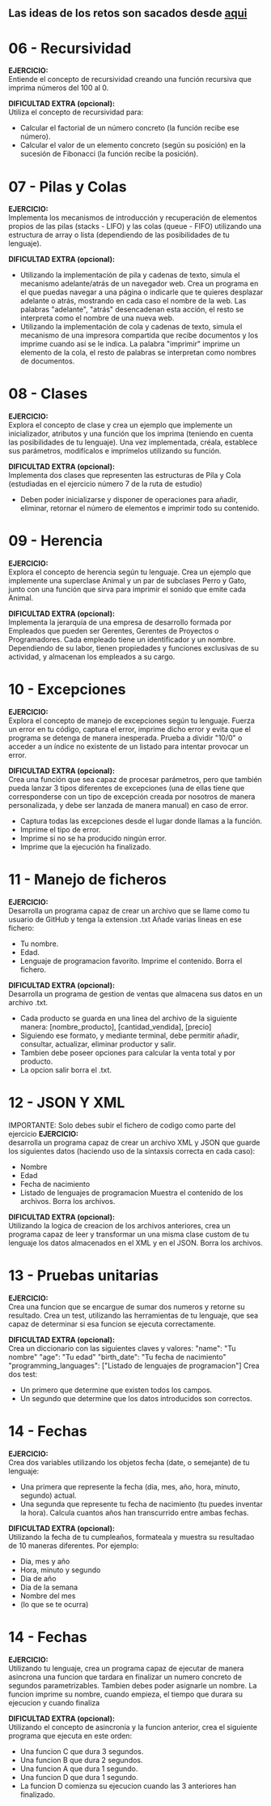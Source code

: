 ## Las ideas de los retos son sacados desde [aqui](https://github.com/mouredev/roadmap-retos-programacion/tree/main)

# 06 - Recursividad
**EJERCICIO:** <br>
Entiende el concepto de recursividad creando una función recursiva que imprima
números del 100 al 0.

**DIFICULTAD EXTRA (opcional):** <br>
Utiliza el concepto de recursividad para:
- Calcular el factorial de un número concreto (la función recibe ese número).
- Calcular el valor de un elemento concreto (según su posición) en la sucesión de Fibonacci (la función recibe la posición).

# 07 - Pilas y Colas
**EJERCICIO:** <br>
Implementa los mecanismos de introducción y recuperación de elementos propios de las
pilas (stacks - LIFO) y las colas (queue - FIFO) utilizando una estructura de array
o lista (dependiendo de las posibilidades de tu lenguaje).

**DIFICULTAD EXTRA (opcional):** <br>
- Utilizando la implementación de pila y cadenas de texto, simula el mecanismo adelante/atrás
de un navegador web. Crea un programa en el que puedas navegar a una página o indicarle
que te quieres desplazar adelante o atrás, mostrando en cada caso el nombre de la web.
Las palabras "adelante", "atrás" desencadenan esta acción, el resto se interpreta como
el nombre de una nueva web.
- Utilizando la implementación de cola y cadenas de texto, simula el mecanismo de una
impresora compartida que recibe documentos y los imprime cuando así se le indica.
La palabra "imprimir" imprime un elemento de la cola, el resto de palabras se
interpretan como nombres de documentos.

# 08 - Clases
**EJERCICIO:** <br>
Explora el concepto de clase y crea un ejemplo que implemente un inicializador,
atributos y una función que los imprima (teniendo en cuenta las posibilidades
de tu lenguaje).
Una vez implementada, créala, establece sus parámetros, modifícalos e imprímelos
utilizando su función.

**DIFICULTAD EXTRA (opcional):** <br>
Implementa dos clases que representen las estructuras de Pila y Cola (estudiadas
en el ejercicio número 7 de la ruta de estudio)
- Deben poder inicializarse y disponer de operaciones para añadir, eliminar,
retornar el número de elementos e imprimir todo su contenido.

# 09 - Herencia
**EJERCICIO:** <br>
Explora el concepto de herencia según tu lenguaje. Crea un ejemplo que
implemente una superclase Animal y un par de subclases Perro y Gato,
junto con una función que sirva para imprimir el sonido que emite cada Animal.

**DIFICULTAD EXTRA (opcional):** <br>
Implementa la jerarquía de una empresa de desarrollo formada por Empleados que
pueden ser Gerentes, Gerentes de Proyectos o Programadores.
Cada empleado tiene un identificador y un nombre.
Dependiendo de su labor, tienen propiedades y funciones exclusivas de su
actividad, y almacenan los empleados a su cargo.

# 10 - Excepciones
**EJERCICIO:** <br>
Explora el concepto de manejo de excepciones según tu lenguaje.
Fuerza un error en tu código, captura el error, imprime dicho error
y evita que el programa se detenga de manera inesperada.
Prueba a dividir "10/0" o acceder a un índice no existente
de un listado para intentar provocar un error.

**DIFICULTAD EXTRA (opcional):** <br>
Crea una función que sea capaz de procesar parámetros, pero que también
pueda lanzar 3 tipos diferentes de excepciones (una de ellas tiene que
corresponderse con un tipo de excepción creada por nosotros de manera
personalizada, y debe ser lanzada de manera manual) en caso de error.
- Captura todas las excepciones desde el lugar donde llamas a la función.
- Imprime el tipo de error.
- Imprime si no se ha producido ningún error.
- Imprime que la ejecución ha finalizado. 

# 11 - Manejo de ficheros
**EJERCICIO:** <br>
Desarrolla un programa capaz de crear un archivo que se llame como tu usuario
de GitHub y tenga la extension .txt
Añade varias lineas en ese fichero:
- Tu nombre.
- Edad.
- Lenguaje de programacion favorito.
Imprime el contenido.
Borra el fichero.

**DIFICULTAD EXTRA (opcional):** <br>
Desarrolla un programa de gestion de ventas que almacena sus datos en un archivo .txt.
- Cada producto se guarda en una linea del archivo de la siguiente manera:
    [nombre_producto], [cantidad_vendida], [precio]
- Siguiendo ese formato, y mediante terminal, debe permitir añadir, consultar,
actualizar, eliminar productor y salir.
- Tambien debe poseer opciones para calcular la venta total y por producto.
- La opcion salir borra el .txt.

# 12 - JSON Y XML
IMPORTANTE: Solo debes subir el fichero de codigo como parte del ejercicio
**EJERCICIO:** <br>
desarrolla un programa capaz de crear un archivo XML y JSON que guarde los siguientes
datos (haciendo uso de la sintaxsis correcta en cada caso):
- Nombre
- Edad
- Fecha de nacimiento
- Listado de lenguajes de programacion
Muestra el contenido de los archivos.
Borra los archivos.

**DIFICULTAD EXTRA (opcional):** <br>
Utilizando la logica de creacion de los archivos anteriores, crea un programa capaz
de leer y transformar un una misma clase custom de tu lenguaje los datos
almacenados en el XML y en el JSON.
Borra los archivos.

# 13 - Pruebas unitarias
**EJERCICIO:** <br>
Crea una funcion que se encargue de sumar dos numeros y retorne su resultado.
Crea un test, utilizando las herramientas de tu lenguaje, que sea capaz de
determinar si esa funcion se ejecuta correctamente.

**DIFICULTAD EXTRA (opcional):** <br>
Crea un diccionario con las siguientes claves y valores:
"name": "Tu nombre"
"age": "Tu edad"
"birth_date": "Tu fecha de nacimiento"
"programming_languages": ["Listado de lenguajes de programacion"]
Crea dos test:
- Un primero que determine que existen todos los campos.
- Un segundo que determine que los datos introducidos son correctos.

# 14 - Fechas
**EJERCICIO:** <br>
Crea dos variables utilizando los objetos fecha (date, o semejante) de tu lenguaje:
- Una primera que represente la fecha (dia, mes, año, hora, minuto, segundo) actual.
- Una segunda que represente tu fecha de nacimiento (tu puedes inventar la hora).
Calcula cuantos años han transcurrido entre ambas fechas.

**DIFICULTAD EXTRA (opcional):** <br>
Utilizando la fecha de tu cumpleaños, formateala y muestra su resultadao de 10
maneras diferentes. Por ejemplo:
- Dia, mes y año
- Hora, minuto y segundo
- Dia de año
- Dia de la semana
- Nombre del mes
- (lo que se te ocurra)

# 14 - Fechas
**EJERCICIO:** <br>
Utilizando tu lenguaje, crea un programa capaz de ejecutar de manera asincrona una funcion
que tardara en finalizar un numero concreto de segundos parametrizables. Tambien debes
poder asignarle un nombre.
La funcion imprime su nombre, cuando empieza, el tiempo que durara su ejecucion y cuando finaliza 

**DIFICULTAD EXTRA (opcional):** <br>
Utilizando el concepto de asincronia y la funcion anterior, crea el siguiente programa que ejecuta
en este orden:
- Una funcion C que dura 3 segundos.
- Una funcion B que dura 2 segundos.
- Una funcion A que dura 1 segundo.
- Una funcion D que dura 1 segundo.
- La funcion D comienza su ejecucion cuando las 3 anteriores han finalizado.